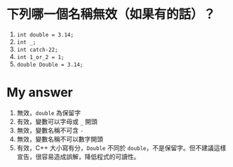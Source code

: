 # 下列哪一個名稱無效（如果有的話）？

1. `int double = 3.14;`
2. `int _;`
3. `int catch-22;`
4. `int 1_or_2 = 1;`
5. `double Double = 3.14;`

# My answer

1. 無效，`double` 為保留字
2. 有效，變數可以字母或 `_` 開頭
3. 無效，變數名稱不可含 `-`
4. 無效，變數名稱不可以數字開頭
5. 有效，C++ 大小寫有分，`Double` 不同於 `double`，不是保留字。但不建議這樣宣告，很容易造成誤解，降低程式的可讀性。